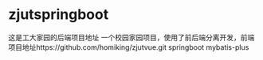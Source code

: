 # zjutspringboot
这是工大家园的后端项目地址
一个校园家园项目，使用了前后端分离开发，前端项目地址https://github.com/homiking/zjutvue.git
springboot mybatis-plus
